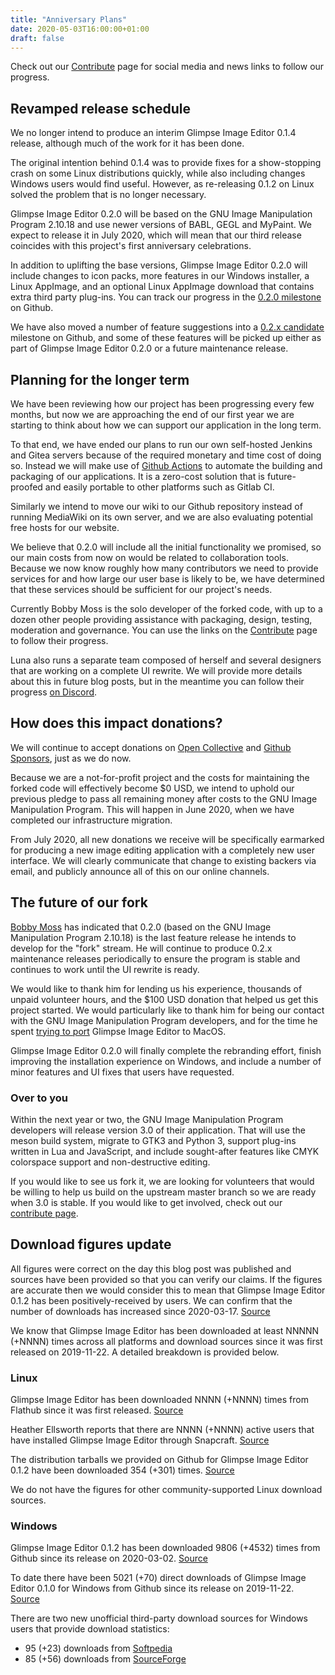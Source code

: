 ```yaml
---
title: "Anniversary Plans"
date: 2020-05-03T16:00:00+01:00
draft: false
---
```

Check out our [Contribute](/contribute/) page for social media and news links to follow our progress.

## Revamped release schedule
We no longer intend to produce an interim Glimpse Image Editor 0.1.4 release, although much of the work for it has been done.

The original intention behind 0.1.4 was to provide fixes for a show-stopping crash on some Linux distributions quickly, while also including changes Windows users would find useful. However, as re-releasing 0.1.2 on Linux solved the problem that is no longer necessary.

Glimpse Image Editor 0.2.0 will be based on the GNU Image Manipulation Program 2.10.18 and use newer versions of BABL, GEGL and MyPaint. We expect to release it in July 2020, which will mean that our third release coincides with this project's first anniversary celebrations.

In addition to uplifting the base versions, Glimpse Image Editor 0.2.0 will include changes to icon packs, more features in our Windows installer, a Linux AppImage, and an optional Linux AppImage download that contains extra third party plug-ins. You can track our progress in the [0.2.0 milestone](https://github.com/glimpse-editor/Glimpse/milestone/12) on Github.

We have also moved a number of feature suggestions into a [0.2.x candidate](https://github.com/glimpse-editor/Glimpse/milestone/5) milestone on Github, and some of these features will be picked up either as part of Glimpse Image Editor 0.2.0 or a future maintenance release.

## Planning for the longer term
We have been reviewing how our project has been progressing every few months, but now we are approaching the end of our first year we are starting to think about how we can support our application in the long term.

To that end, we have ended our plans to run our own self-hosted Jenkins and Gitea servers because of the required monetary and time cost of doing so. Instead we will make use of [Github Actions](https://github.com/features/actions) to automate the building and packaging of our applications. It is a zero-cost solution that is future-proofed and easily portable to other platforms such as Gitlab CI.

Similarly we intend to move our wiki to our Github repository instead of running MediaWiki on its own server, and we are also evaluating potential free hosts for our website.

We believe that 0.2.0 will include all the initial functionality we promised, so our main costs from now on would be related to collaboration tools. Because we now know roughly how many contributors we need to provide services for and how large our user base is likely to be, we have determined that these services should be sufficient for our project's needs.

Currently Bobby Moss is the solo developer of the forked code, with up to a dozen other people providing assistance with packaging, design, testing, moderation and governance. You can use the links on the [Contribute](/contribute/) page to follow their progress.

Luna also runs a separate team composed of herself and several designers that are working on a complete UI rewrite. We will provide more details about this in future blog posts, but in the meantime you can follow their progress [on Discord](https://discord.gg/hZhRceq).

## How does this impact donations?
We will continue to accept donations on [Open Collective](https://opencollective.com/glimpse) and [Github Sponsors](https://github.com/sponsors/glimpse-editor), just as we do now.

Because we are a not-for-profit project and the costs for maintaining the forked code will effectively become $0 USD, we intend to uphold our previous pledge to pass all remaining money after costs to the GNU Image Manipulation Program. This will happen in June 2020, when we have completed our infrastructure migration.

From July 2020, all new donations we receive will be specifically earmarked for producing a new image editing application with a completely new user interface. We will clearly communicate that change to existing backers via email, and publicly announce all of this on our online channels.

## The future of our fork
[Bobby Moss](http://trechnex.freeshell.org/) has indicated that 0.2.0 (based on the GNU Image Manipulation Program 2.10.18) is the last feature release he intends to develop for the "fork" stream. He will continue to produce 0.2.x maintenance releases periodically to ensure the program is stable and continues to work until the UI rewrite is ready.

We would like to thank him for lending us his experience, thousands of unpaid volunteer hours, and the $100 USD donation that helped us get this project started. We would particularly like to thank him for being our contact with the GNU Image Manipulation Program developers, and for the time he spent [trying to port](https://github.com/glimpse-editor/Glimpse/issues/227#issuecomment-620214794) Glimpse Image Editor to MacOS.

Glimpse Image Editor 0.2.0 will finally complete the rebranding effort, finish improving the installation experience on Windows, and include a number of minor features and UI fixes that users have requested.

### Over to you
Within the next year or two, the GNU Image Manipulation Program developers will release version 3.0 of their application. That will use the meson build system, migrate to GTK3 and Python 3, support plug-ins written in Lua and JavaScript, and include sought-after features like CMYK colorspace support and non-destructive editing.

If you would like to see us fork it, we are looking for volunteers that would be willing to help us build on the upstream master branch so we are ready when 3.0 is stable. If you would like to get involved, check out our [contribute page](/contribute/).

## Download figures update
All figures were correct on the day this blog post was published and sources have been provided so that you can verify our claims. If the figures are accurate then we would consider this to mean that Glimpse Image Editor 0.1.2 has been positively-received by users. We can confirm that the number of downloads has increased since 2020-03-17. [Source](/posts/changing-plans/)

We know that Glimpse Image Editor has been downloaded at least NNNNN (+NNNN) times across all platforms and download sources since it was first released on 2019-11-22. A detailed breakdown is provided below.

### Linux
Glimpse Image Editor has been downloaded NNNN (+NNNN) times from Flathub since it was first released. [Source](https://gitlab.com/ahayzen/flathub-api-stats-generator)

Heather Ellsworth reports that there are NNNN (+NNNN) active users that have installed Glimpse Image Editor through Snapcraft. [Source](/glimpse-snap-2020-03-14.png)

The distribution tarballs we provided on Github for Glimpse Image Editor 0.1.2 have been downloaded 354 (+301) times. [Source](https://somsubhra.com/github-release-stats/?username=glimpse-editor&repository=Glimpse)

We do not have the figures for other community-supported Linux download sources.

### Windows
Glimpse Image Editor 0.1.2 has been downloaded 9806 (+4532) times from Github since its release on 2020-03-02. [Source](https://somsubhra.com/github-release-stats/?username=glimpse-editor&repository=Glimpse)

To date there have been 5021 (+70) direct downloads of Glimpse Image Editor 0.1.0 for Windows from Github since its release on 2019-11-22. [Source](https://somsubhra.com/github-release-stats/?username=glimpse-editor&repository=Glimpse)

There are two new unofficial third-party download sources for Windows users that provide download statistics:

* 95 (+23) downloads from [Softpedia](https://www.softpedia.com/dyn-search.php?search_term=glimpse)
* 85 (+56) downloads from [SourceForge](https://sourceforge.net/projects/glimpse-image-editor/)
